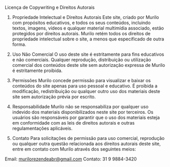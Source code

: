 Licença de Copywriting e Direitos Autorais

1. Propriedade Intelectual e Direitos Autorais
Este site, criado por Murilo com propósitos educativos, e todos os seus conteúdos, incluindo textos, imagens, vídeos e qualquer material multimídia associado, estão protegidos por direitos autorais. Murilo retém todos os direitos de propriedade intelectual sobre o site, a menos que especificado de outra forma.

2. Uso Não Comercial
O uso deste site é estritamente para fins educativos e não comerciais. Qualquer reprodução, distribuição ou utilização comercial dos conteúdos deste site sem autorização expressa de Murilo é estritamente proibida.

3. Permissões
Murilo concede permissão para visualizar e baixar os conteúdos do site apenas para uso pessoal e educativo. É proibida a modificação, redistribuição ou qualquer outro uso dos materiais deste site sem autorização prévia por escrito.

4. Responsabilidade
Murilo não se responsabiliza por qualquer uso indevido dos materiais disponibilizados neste site por terceiros. Os usuários são responsáveis por garantir que o uso dos materiais esteja em conformidade com as leis de direitos autorais e outras regulamentações aplicáveis.

5. Contato
Para solicitações de permissão para uso comercial, reprodução ou qualquer outra questão relacionada aos direitos autorais deste site, entre em contato com Murilo através dos seguintes meios:

Email: murilorezendeabr@gmail.com
Contato: 31 9 9884-3420